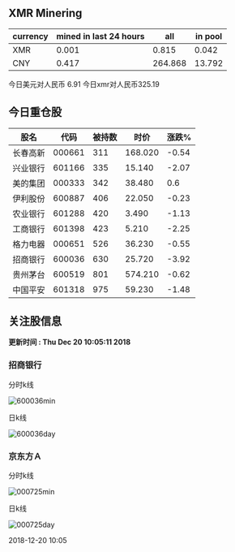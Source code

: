 ## XMR Minering

|currency|mined in last 24 hours|all|in pool|
|---|---|---|---|
|XMR|0.001|0.815|0.042|
|CNY|0.417|264.868|13.792|

今日美元对人民币 6.91	今日xmr对人民币325.19


## 今日重仓股 

|股名|代码|被持数|时价|涨跌%|
|---|---|---|---|---|
|长春高新|000661|311|168.020|-0.54|
|兴业银行|601166|335|15.140|-2.07|
|美的集团|000333|342|38.480|0.6|
|伊利股份|600887|406|22.050|-0.23|
|农业银行|601288|420|3.490|-1.13|
|工商银行|601398|423|5.210|-2.25|
|格力电器|000651|526|36.230|-0.55|
|招商银行|600036|630|25.720|-3.92|
|贵州茅台|600519|801|574.210|-0.62|
|中国平安|601318|975|59.230|-1.48|

## 关注股信息
**更新时间 : Thu Dec 20 10:05:11 2018**
### 招商银行 
分时k线

![600036min](http://image.sinajs.cn/newchart/min/n/sh600036.gif)

日k线

![600036day](http://image.sinajs.cn/newchart/daily/n/sh600036.gif)

### 京东方Ａ 
分时k线

![000725min](http://image.sinajs.cn/newchart/min/n/sz000725.gif)

日k线

![000725day](http://image.sinajs.cn/newchart/daily/n/sz000725.gif)

2018-12-20 10:05